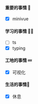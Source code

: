 

#### 重要的事情 🍎

- [x] minivue

#### 学习的事情 🧑‍💻

- [ ] ts
- [x] typing

#### 工地的事情 💤

- [x] 可视化

#### 生活的事情🍒

- [x] 休息

